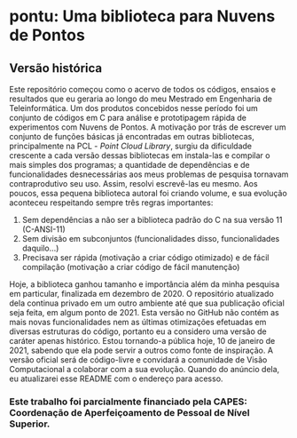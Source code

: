 
# pontu: Uma biblioteca para Nuvens de Pontos

## Versão histórica

Este repositório começou como o acervo de todos os códigos, ensaios e resultados que eu geraria ao longo do meu Mestrado em Engenharia de Teleinformática. Um dos produtos concebidos nesse período foi um conjunto de códigos em C para análise e prototipagem rápida de experimentos com Nuvens de Pontos. A motivação por trás de escrever um conjunto de funções básicas já encontradas em outras bibliotecas, principalmente na PCL - *Point Cloud Library*, surgiu da dificuldade crescente a cada versão dessas bibliotecas em instala-las e compilar o mais simples dos programas; a quantidade de dependências e de funcionalidades desnecessárias aos meus problemas de pesquisa tornavam contraprodutivo seu uso. Assim, resolvi escrevê-las eu mesmo. Aos poucos, essa pequena biblioteca autoral foi criando volume, e sua evolução aconteceu respeitando sempre três regras importantes:

1. Sem dependências a não ser a biblioteca padrão do C na sua versão 11 (C-ANSI-11)
2. Sem divisão em subconjuntos (funcionalidades disso, funcionalidades daquilo...)
3. Precisava ser rápida (motivação a criar código otimizado) e de fácil compilação (motivação a criar código de fácil manutenção)

Hoje, a biblioteca ganhou tamanho e importância além da minha pesquisa em particular, finalizada em dezembro de 2020. O repositório atualizado dela continua privado em um outro ambiente até que sua publicação oficial seja feita, em algum ponto de 2021. Esta versão no GitHub não contém as mais novas funcionalidades nem as últimas otimizações efetuadas em diversas estruturas do código, portanto eu a considero uma versão de caráter apenas histórico. Estou tornando-a pública hoje, 10 de janeiro de 2021, sabendo que ela pode servir a outros como fonte de inspiração. A versão oficial será de código-livre e convidará a comunidade de Visão Computacional a colaborar com a sua evolução. Quando do anúncio dela, eu atualizarei esse README com o endereço para acesso.

### Este trabalho foi parcialmente financiado pela CAPES: Coordenação de Aperfeiçoamento de Pessoal de Nível Superior.
